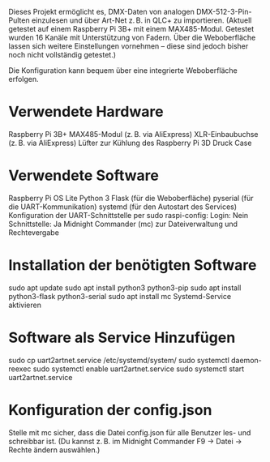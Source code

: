 Dieses Projekt ermöglicht es, DMX-Daten von analogen DMX-512-3-Pin-Pulten einzulesen und über Art-Net z. B. in QLC+ zu importieren.
(Aktuell getestet auf einem Raspberry Pi 3B+ mit einem MAX485-Modul. Getestet wurden 16 Kanäle mit Unterstützung von Fadern.
Über die Weboberfläche lassen sich weitere Einstellungen vornehmen – diese sind jedoch bisher noch nicht vollständig getestet.)

Die Konfiguration kann bequem über eine integrierte Weboberfläche erfolgen.

# Verwendete Hardware
Raspberry Pi 3B+
MAX485-Modul (z. B. via AliExpress)
XLR-Einbaubuchse (z. B. via AliExpress)
Lüfter zur Kühlung des Raspberry Pi
3D Druck Case 

# Verwendete Software
Raspberry Pi OS Lite
Python 3
Flask (für die Weboberfläche)
pyserial (für die UART-Kommunikation)
systemd (für den Autostart des Services)
Konfiguration der UART-Schnittstelle per sudo raspi-config:
Login: Nein
Schnittstelle: Ja
Midnight Commander (mc) zur Dateiverwaltung und Rechtevergabe

# Installation der benötigten Software
sudo apt update
sudo apt install python3 python3-pip
sudo apt install python3-flask python3-serial
sudo apt install mc
Systemd-Service aktivieren

# Software als Service Hinzufügen 
sudo cp uart2artnet.service /etc/systemd/system/
sudo systemctl daemon-reexec
sudo systemctl enable uart2artnet.service
sudo systemctl start uart2artnet.service
 
# Konfiguration der config.json
Stelle mit mc sicher, dass die Datei config.json für alle Benutzer les- und schreibbar ist.
(Du kannst z. B. im Midnight Commander F9 → Datei → Rechte ändern auswählen.)


